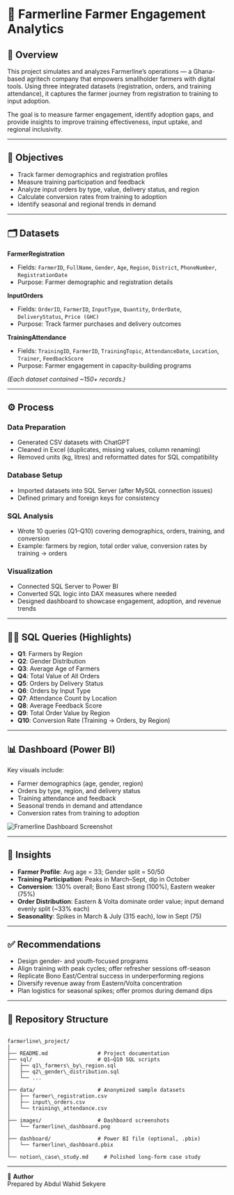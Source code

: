 
# 🌱 Farmerline Farmer Engagement Analytics

## 📌 Overview
This project simulates and analyzes Farmerline’s operations — a Ghana-based agritech company that empowers smallholder farmers with digital tools. Using three integrated datasets (registration, orders, and training attendance), it captures the farmer journey from registration to training to input adoption.

The goal is to measure farmer engagement, identify adoption gaps, and provide insights to improve training effectiveness, input uptake, and regional inclusivity.

---

## 🎯 Objectives
- Track farmer demographics and registration profiles  
- Measure training participation and feedback  
- Analyze input orders by type, value, delivery status, and region  
- Calculate conversion rates from training to adoption  
- Identify seasonal and regional trends in demand  

---

## 🗂 Datasets
**FarmerRegistration**  
- Fields: `FarmerID`, `FullName`, `Gender`, `Age`, `Region`, `District`, `PhoneNumber`, `RegistrationDate`  
- Purpose: Farmer demographic and registration details  

**InputOrders**  
- Fields: `OrderID`, `FarmerID`, `InputType`, `Quantity`, `OrderDate`, `DeliveryStatus`, `Price (GHC)`  
- Purpose: Track farmer purchases and delivery outcomes  

**TrainingAttendance**  
- Fields: `TrainingID`, `FarmerID`, `TrainingTopic`, `AttendanceDate`, `Location`, `Trainer`, `FeedbackScore`  
- Purpose: Farmer engagement in capacity-building programs  

*(Each dataset contained ~150+ records.)*

---

## ⚙️ Process

### Data Preparation
- Generated CSV datasets with ChatGPT  
- Cleaned in Excel (duplicates, missing values, column renaming)  
- Removed units (kg, litres) and reformatted dates for SQL compatibility  

### Database Setup
- Imported datasets into SQL Server (after MySQL connection issues)  
- Defined primary and foreign keys for consistency  

### SQL Analysis
- Wrote 10 queries (Q1–Q10) covering demographics, orders, training, and conversion  
- Example: farmers by region, total order value, conversion rates by training → orders  

### Visualization
- Connected SQL Server to Power BI  
- Converted SQL logic into DAX measures where needed  
- Designed dashboard to showcase engagement, adoption, and revenue trends  

---

## 🧑‍💻 SQL Queries (Highlights)
- **Q1**: Farmers by Region  
- **Q2**: Gender Distribution  
- **Q3**: Average Age of Farmers  
- **Q4**: Total Value of All Orders  
- **Q5**: Orders by Delivery Status  
- **Q6**: Orders by Input Type  
- **Q7**: Attendance Count by Location  
- **Q8**: Average Feedback Score  
- **Q9**: Total Order Value by Region  
- **Q10**: Conversion Rate (Training → Orders, by Region)  

---

## 📊 Dashboard (Power BI)
Key visuals include:  
- Farmer demographics (age, gender, region)  
- Orders by type, region, and delivery status  
- Training attendance and feedback  
- Seasonal trends in demand and attendance  
- Conversion rates from training to adoption  

![Framerline Dashboard Screenshot](image.png)

---

## 🔑 Insights
- **Farmer Profile**: Avg age = 33; Gender split = 50/50  
- **Training Participation**: Peaks in March–Sept, dip in October  
- **Conversion**: 130% overall; Bono East strong (100%), Eastern weaker (75%)  
- **Order Distribution**: Eastern & Volta dominate order value; input demand evenly split (~33% each)  
- **Seasonality**: Spikes in March & July (315 each), low in Sept (75)  

---

## ✅ Recommendations
- Design gender- and youth-focused programs  
- Align training with peak cycles; offer refresher sessions off-season  
- Replicate Bono East/Central success in underperforming regions  
- Diversify revenue away from Eastern/Volta concentration  
- Plan logistics for seasonal spikes; offer promos during demand dips  

---

## 📂 Repository Structure
```

farmerline\_project/
│
├── README.md                # Project documentation
├── sql/                     # Q1–Q10 SQL scripts
│   ├── q1\_farmers\_by\_region.sql
│   ├── q2\_gender\_distribution.sql
│   └── ...
│
├── data/                    # Anonymized sample datasets
│   ├── farmer\_registration.csv
│   ├── input\_orders.csv
│   └── training\_attendance.csv
│
├── images/                  # Dashboard screenshots
│   └── farmerline\_dashboard.png
│
├── dashboard/               # Power BI file (optional, .pbix)
│   └── farmerline\_dashboard.pbix
│
└── notion\_case\_study.md     # Polished long-form case study

```

---

👤 **Author**  
Prepared by Abdul Wahid Sekyere  
```

